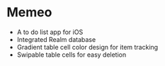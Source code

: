 # Memeo
- A to do list app for iOS
- Integrated Realm database
- Gradient table cell color design for item tracking
- Swipable table cells for easy deletion
